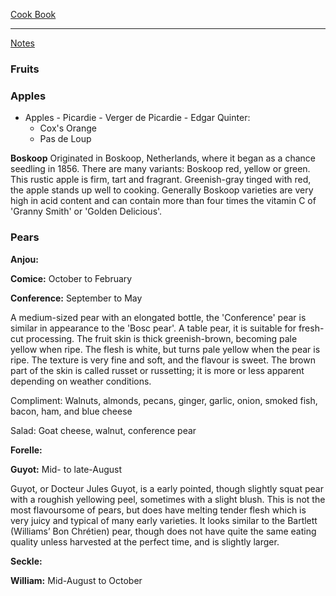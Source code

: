 [Cook Book](https://github.com/vmsmith/CookBook/blob/master/README.md)  

-----  

[Notes](https://github.com/vmsmith/CookBook/blob/master/notes.md)  

### Fruits  

### Apples  

* Apples - Picardie - Verger de Picardie - Edgar Quinter:
  * Cox's Orange  
  * Pas de Loup  
  
**Boskoop** Originated in Boskoop, Netherlands, where it began as a chance seedling in 1856. There are many variants: Boskoop red, yellow or green. This rustic apple is firm, tart and fragrant. Greenish-gray tinged with red, the apple stands up well to cooking. Generally Boskoop varieties are very high in acid content and can contain more than four times the vitamin C of 'Granny Smith' or 'Golden Delicious'.

### Pears  

**Anjou:**  

**Comice:** October to February  

**Conference:** September to May  

A medium-sized pear with an elongated bottle, the 'Conference' pear is similar in appearance to the 'Bosc pear'. A table pear, it is suitable for fresh-cut processing. The fruit skin is thick greenish-brown, becoming pale yellow when ripe. The flesh is white, but turns pale yellow when the pear is ripe. The texture is very fine and soft, and the flavour is sweet. The brown part of the skin is called russet or russetting; it is more or less apparent depending on weather conditions.  

Compliment: Walnuts, almonds, pecans, ginger, garlic, onion, smoked fish, bacon, ham, and blue cheese  

Salad: Goat cheese, walnut, conference pear  

**Forelle:**

**Guyot:** Mid- to late-August  

Guyot, or Docteur Jules Guyot, is a early pointed, though slightly squat pear with a roughish yellowing peel, sometimes with a slight blush. This is not the most flavoursome of pears, but does have melting tender flesh which is very juicy and typical of many early varieties. It looks similar to the Bartlett (Williams’ Bon Chrétien) pear, though does not have quite the same eating quality unless harvested at the perfect time, and is slightly larger.

**Seckle:**  

**William:** Mid-August to October  
